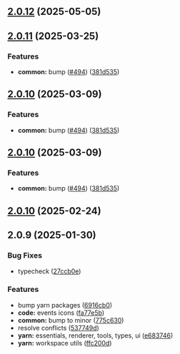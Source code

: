 ## [2.0.12](https://github.com/atls/raijin/compare/@atls/code-icons@2.0.11...@atls/code-icons@2.0.12) (2025-05-05)

## [2.0.11](https://github.com/atls/raijin/compare/@atls/code-icons@2.0.10...@atls/code-icons@2.0.11) (2025-03-25)

### Features

- **common:** bump ([#494](https://github.com/atls/raijin/issues/494)) ([381d535](https://github.com/atls/raijin/commit/381d5357c2818e157330933edb9256936d251ca3))

## [2.0.10](https://github.com/atls/raijin/compare/@atls/code-icons@2.0.10...@atls/code-icons@2.0.10) (2025-03-09)

### Features

- **common:** bump ([#494](https://github.com/atls/raijin/issues/494)) ([381d535](https://github.com/atls/raijin/commit/381d5357c2818e157330933edb9256936d251ca3))

## [2.0.10](https://github.com/atls/raijin/compare/@atls/code-icons@2.0.10...@atls/code-icons@2.0.10) (2025-03-09)

### Features

- **common:** bump ([#494](https://github.com/atls/raijin/issues/494)) ([381d535](https://github.com/atls/raijin/commit/381d5357c2818e157330933edb9256936d251ca3))

## [2.0.10](https://github.com/atls/raijin/compare/@atls/code-icons@2.0.9...@atls/code-icons@2.0.10) (2025-02-24)

## 2.0.9 (2025-01-30)

### Bug Fixes

- typecheck ([27ccb0e](https://github.com/atls/raijin/commit/27ccb0ef63898afd00b830952914e060b8dd5593))

### Features

- bump yarn packages ([6916cb0](https://github.com/atls/raijin/commit/6916cb01c753afd6abd939d193959be6ef0a4b1e))
- **code:** events icons ([fa77e5b](https://github.com/atls/raijin/commit/fa77e5b67389c01fd3af053dc758d8e016302ca4))
- **common:** bump to minor ([775c630](https://github.com/atls/raijin/commit/775c630061f91970a65e34afabeea8d029e02176))
- resolve conflicts ([537749d](https://github.com/atls/raijin/commit/537749d68ead3ef942d325787de4ab77e7b2bfa4))
- **yarn:** essentials, renderer, tools, types, ui ([e683746](https://github.com/atls/raijin/commit/e683746e203e1d8486c1f4d92d9d9d8f785f84ee))
- **yarn:** workspace utils ([ffc200d](https://github.com/atls/raijin/commit/ffc200d0f0cf6444fe9053a7f046a5d039f79177))

